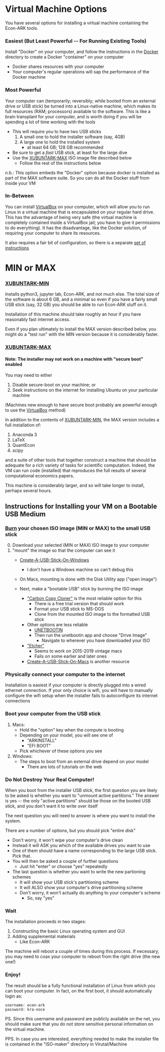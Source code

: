 # Virtual Machine Options

You have several options for installing a virtual machine containing the Econ-ARK tools.

### Easiest (But Least Powerful -- For Running Existing Tools)

Install "Docker" on your computer, and follow the instructions in the [Docker](https://github.com/econ-ark/econ-ark-tools/tree/master/Virtual/Docker) directory to create a Docker "container" on your computer

* Docker shares resources with your computer
* Your computer's regular operations will sap the performance of the Docker machine
	
### Most Powerful 

Your computer can (temporarily; reversibly; while booted from an
external drive or USB stick) be turned into a Linux-native machine, which
makes its full resources (RAM; processors) available to the
software. This is like a brain transplant for your computer, and is
worth doing if you will be spending a lot of time working with the
tools

* This will require you to have two USB sticks
   1. A small one to hold the installer software (say, 4GB)
   1. A large one to hold the installed system
      * at least 64 GB; 128 GB recommended
* Be sure to get a _fast_ USB stick, at least for the large dive
* Use the [XUBUNTARK-MAX](#MAX) ISO image file described below
   * Follow the rest of the instructions below

n.b.: This option embeds the "Docker" option because docker is installed as part of the 
MAX software suite. So you can do all the Docker stuff from inside your VM

### In-Between

You can install [VirtualBox](https://virtualbox.org) on your computer,
which will allow you to run Linux in a virtual machine that is
encapsulated on your regular hard drive.  This has the advantage of
being very safe (the virtual machine is completely contained inside a
VirtualBox jail; you have to give it permissions to do everything). It
has the disadvantage, like the Docker solution, of requiring your
computer to share its resources.

It also requires a fair bit of configuration, so there is a separate [set 
of instructions](https://github.com/econ-ark/econ-ark-tools/tree/master/Virtual/Machine/VirtualBox)


# MIN or MAX

### [XUBUNTARK-MIN](https://drive.google.com/drive/folders/1WVs4TpsMrB8erCIykymzMYmYtxvTjtwk)

Installs python3, jupyter lab, Econ-ARK, and not much else. The total size
of the software is about 6 GB, and a minimal so even if you have a fairly small USB
stick (say, 32 GB) you should be able to run Econ-ARK stuff on it.

Installation of this machine should take roughly an hour if you have reasonably
fast internet access.

Even if you plan ultimately to install the MAX version described below, you might
do a "test run" with the MIN version because it is considerably faster.

### [XUBUNTARK-MAX](https://drive.google.com/drive/folders/1-DBAWfJYPBVNXKkVytZeF-BMBAaL7r1m?usp=sharing)

#### Note: The installer may not work on a machine with "secure boot" enabled

You may need to either
1. Disable secure-boot on your machine; or
1. Seek instructions on the internet for installing Ubuntu on your particular machine

(Machines new enough to have secure boot probably are powerful enough to use the [VirtualBox](https://github.com/econ-ark/econ-ark-tools/tree/master/Virtual/Machine/VirtualBox) method)

In addition to the contents of [XUBUNTARK-MIN](#XUBUNTARK-MIN), the MAX version includes a full installation of:

1. Anaconda 3
1. LaTeX
1. QuantEcon
1. scipy

and a suite of other tools that together construct a machine that
should be adequate for a rich variety of tasks for scientific
computation. Indeed, the VM can run code (installed) that reproduces
the full results of several computational economics papers.

This machine is considerably larger, and so will take longer to install, perhaps
several hours.

## Instructions for Installing your VM on a Bootable USB Medium

### [Burn](#burn) your chosen ISO image (MIN or MAX) to the small USB stick

0. Download your selected (MIN or MAX) ISO image to your computer
0. "mount" the image so that the computer can see it
   * [Create-A-USB-Stick-On-Windows](https://ubuntu.com/tutorials/create-a-usb-stick-on-windows)
      * I don't have a Windows machine so can't debug this

   * On Macs, mounting is done with the Disk Utility app ("open image")
   * Next, make a "bootable USB" stick by burning the ISO image
      * ["Carbon Copy Cloner"](https://bombich.com/software/download_ccc.php) is the most reliable option for this
	     * There is a free trial version that should work
	     * Format your USB stick to MS-DOS
		 * Clone from the mounted ISO image to the formatted USB stick
	  * Other options are less reliable 
         * [UNETBOOTIN](https://unetbootin.github.io)
	     * Then run the unetbootin app and choose "Drive Image"
	        * Navigate to wherever you have downloaded your ISO
      * ["Etcher"](https://balena.io/etcher/)
	     * Seems to work on 2015-2019 vintage macs
	     * Fails on some earlier and later ones
      * [Create-A-USB-Stick-On-Macs](https://ubuntu.com/tutorials/create-a-usb-stick-on-macs) is another resource

### Physically connect your computer to the internet

Installation is easiest if your computer is directly plugged into a 
wired ethernet connection. If your only choice is wifi, you will have to
manually configure the wifi setup when the installer fails to autoconfigure
its internet connections

### Boot your computer from the USB stick

1. Macs:
   * Hold the "option" key when the compute is booting
   * Depending on your model, you will see one of
      * "ARKINSTALL"
	  * "EFI BOOT"
   * Pick whichever of these options you see
1. Windows:
   * The steps to boot from an external drive depend on your model
       * There are lots of tutorials on the web
	  
### Do Not Destroy Your Real Computer!

When you boot from the installer USB stick, the first question you are likely to be asked is whether you want to "unmount active partitions." The answer is yes -- the only "active partitions" should be those on the booted USB stick, and you don't want it to write over itself

The next question you will need to answer is where you want to install the system.

There are a number of options, but you should pick "entire disk"

* Don't worry, it won't wipe your computer's drive clean
* Instead it will ASK you which of the available drives you want to use
* One of them should have a name corresponding to the large USB stick. Pick that.
* You will then be asked a couple of further questions
   * Just hit "enter" or choose "yes" repeatedly
* The last question is whether you want to write the new partioning schemes 
  * It will show your USB stick's partitioning scheme
  * It will ALSO show your computer's drive partitioning scheme 
  * Don't worry, it won't actually do anything to your computer's scheme
      * So, say "yes"
		  
### Wait

The installation proceeds in two stages:

1. Constructing the basic Linux operating system and GUI
1. Adding supplemental materials
   * Like Econ-ARK
   
The machine will reboot a couple of times during this process. If necessary, you may need to coax your computer to reboot from the right drive (the new one!)

### Enjoy!

The result should be a fully functional installation of Linux from which you can boot your computer. In fact, on the first boot, it should automatically login as:



    username: econ-ark
    password: kra-noce




PS. Since this username and password are publicly available on the net, you should make sure that you do not store sensitive personal information on the virtual machine.

PPS. In case you are interested, everything needed to make the installer file is contained in the "ISO-maker" directory in Virutal/Machine
